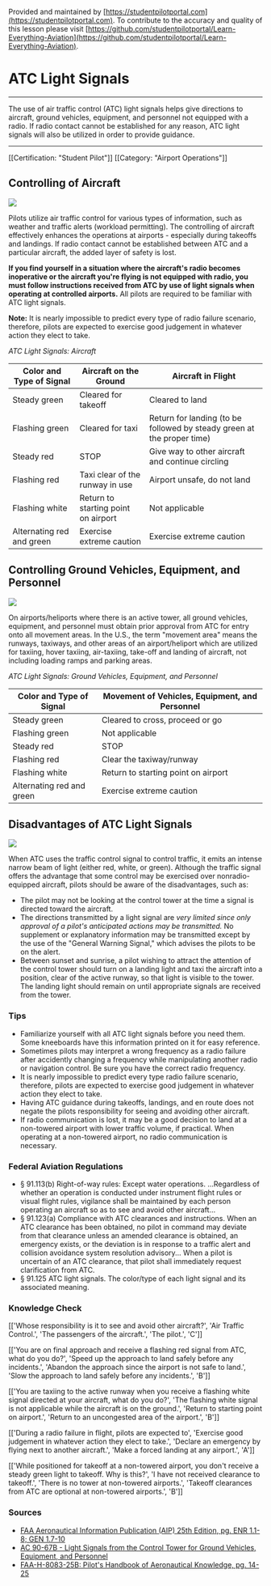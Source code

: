 <!--

*************************************************
Copyright © 2018 by Student Pilot Portal, LLC

None of the material in this Work supersedes any documents,
procedures, or regulations issued by the Federal Aviation
Administration.

The Licensors does NOT claim copyright on any material published herein
that was taken from United States government sources.

Licensed under the Apache License, Version 2.0 (the "License");
you may not use this file except in compliance with the License.
You may obtain a copy of the License at

http://www.apache.org/licenses/LICENSE-2.0

Unless required by applicable law or agreed to in writing, software
distributed under the License is distributed on an "AS IS" BASIS,
WITHOUT WARRANTIES OR CONDITIONS OF ANY KIND, either express or implied.
See the License for the specific language governing permissions and
limitations under the License.

-->
Provided and maintained by [https://studentpilotportal.com](https://studentpilotportal.com). To contribute to the accuracy and quality of this lesson please visit [https://github.com/studentpilotportal/Learn-Everything-Aviation](https://github.com/studentpilotportal/Learn-Everything-Aviation).

<!-- DO NOT CHANGE OR ALTER TEXT ABOVE -->



# ATC Light Signals

---

The use of air traffic control (ATC) light signals helps give directions to aircraft, ground vehicles, equipment, and personnel not equipped with a radio. If radio contact cannot be established for any reason, ATC light signals will also be utilized in order to provide guidance.

---


[[Certification: "Student Pilot"]]
[[Category: "Airport Operations"]]



## Controlling of Aircraft

![](https://s3.us-east-2.amazonaws.com/media.studentpilotportal.com/images/lesson-graphics/0003-1221354760.png)

Pilots utilize air traffic control for various types of information, such as weather and traffic alerts (workload permitting). The controlling of aircraft effectively enhances the operations at airports - especially during takeoffs and landings. If radio contact cannot be established between ATC and a particular aircraft, the added layer of safety is lost.

**If you find yourself in a situation where the aircraft's radio becomes inoperative or the aircraft you're flying is not equipped with radio, you must follow instructions received from ATC by use of light signals when operating at controlled airports.** All pilots are required to be familiar with ATC light signals.

**Note:** It is nearly impossible to predict every type of radio failure scenario, therefore, pilots are expected to exercise good judgement in whatever action they elect to take.

_ATC Light Signals: Aircraft_

Color and Type of Signal | Aircraft on the Ground | Aircraft in Flight
------------- | ------------- | ------------- |
Steady green | Cleared for takeoff | Cleared to land
Flashing green | Cleared for taxi | Return for landing (to be followed by steady green at the proper time)
Steady red | STOP | Give way to other aircraft and continue circling
Flashing red | Taxi clear of the runway in use | Airport unsafe, do not land
Flashing white | Return to starting point on airport | Not applicable
Alternating red and green | Exercise extreme caution | Exercise extreme caution



## Controlling Ground Vehicles, Equipment, and Personnel

![](https://s3.us-east-2.amazonaws.com/media.studentpilotportal.com/images/lesson-graphics/0003-1627987889.png)

On airports/heliports where there is an active tower, all ground vehicles, equipment, and personnel must obtain prior approval from ATC for entry onto all movement areas. In the U.S., the term "movement area" means the runways, taxiways, and other areas of an airport/heliport which are utilized for taxiing, hover taxiing, air-taxiing, take-off and landing of aircraft, not including loading ramps and parking areas.

_ATC Light Signals: Ground Vehicles, Equipment, and Personnel_

Color and Type of Signal | Movement of Vehicles, Equipment, and Personnel
------------- | -------------
Steady green | Cleared to cross, proceed or go
Flashing green | Not applicable
Steady red | STOP
Flashing red | Clear the taxiway/runway
Flashing white | Return to starting point on airport
Alternating red and green | Exercise extreme caution



## Disadvantages of ATC Light Signals

![](https://s3.us-east-2.amazonaws.com/media.studentpilotportal.com/images/lesson-graphics/0003-6908978871.png)

When ATC uses the traffic control signal to control traffic, it emits an intense narrow beam of light (either red, white, or green). Although the traffic signal offers the advantage that some control may be exercised over nonradio-equipped aircraft, pilots should be aware of the disadvantages, such as:
- The pilot may not be looking at the control tower at the time a signal is directed toward the aircraft.
- The directions transmitted by a light signal are _very limited since only approval of a pilot's anticipated actions may be transmitted._ No supplement or explanatory information may be transmitted except by the use of the "General Warning Signal," which advises the pilots to be on the alert.
- Between sunset and sunrise, a pilot wishing to attract the attention of the control tower should turn on a landing light and taxi the aircraft into a position, clear of the active runway, so that light is visible to the tower. The landing light should remain on until appropriate signals are received from the tower.



### Tips

- Familiarize yourself with all ATC light signals before you need them. Some kneeboards have this information printed on it for easy reference.
- Sometimes pilots may interpret a wrong frequency as a radio failure after accidently changing a frequency while manipulating another radio or navigation control. Be sure you have the correct radio frequency.
- It is nearly impossible to predict every type radio failure scenario, therefore, pilots are expected to exercise good judgement in whatever action they elect to take.
- Having ATC guidance during takeoffs, landings, and en route does not negate the pilots responsibility for seeing and avoiding other aircraft.
- If radio communication is lost, it may be a good decision to land at a non-towered airport with lower traffic volume, if practical. When operating at a non-towered airport, no radio communication is necessary.



### Federal Aviation Regulations

- <span class="badge-warning font-w700 px-1">&#167; 91.113(b)</span> Right-of-way rules: Except water operations. ...Regardless of whether an operation is conducted under instrument flight rules or visual flight rules, vigilance shall be maintained by each person operating an aircraft so as to see and avoid other aircraft...
- <span class="badge-warning font-w700 px-1">&#167; 91.123(a)</span> Compliance with ATC clearances and instructions. When an ATC clearance has been obtained, no pilot in command may deviate from that clearance unless an amended clearance is obtained, an emergency exists, or the deviation is in response to a traffic alert and collision avoidance system resolution advisory... When a pilot is uncertain of an ATC clearance, that pilot shall immediately request clarification from ATC.
- <span class="badge-warning font-w700 px-1">&#167; 91.125</span> ATC light signals. The color/type of each light signal and its associated meaning.



### Knowledge Check

[['Whose responsibility is it to see and avoid other aircraft?', 'Air Traffic Control.', 'The passengers of the aircraft.', 'The pilot.', 'C']]

[['You are on final approach and receive a flashing red signal from ATC, what do you do?', 'Speed up the approach to land safely before any incidents.', 'Abandon the approach since the airport is not safe to land.', 'Slow the approach to land safely before any incidents.', 'B']]

[['You are taxiing to the active runway when you receive a flashing white signal directed at your aircraft, what do you do?', 'The flashing white signal is not applicable while the aircraft is on the ground.', 'Return to starting point on airport.', 'Return to an uncongested area of the airport.', 'B']]

[['During a radio failure in flight, pilots are expected to', 'Exercise good judgement in whatever action they elect to take.', 'Declare an emergency by flying next to another aircraft.', 'Make a forced landing at any airport.', 'A']]

[['While positioned for takeoff at a non-towered airport, you don't receive a steady green light to takeoff. Why is this?', 'I have not received clearance to takeoff.', 'There is no tower at non-towered airports.', 'Takeoff clearances from ATC are optional at non-towered airports.', 'B']]



### Sources

- [FAA Aeronautical Information Publication (AIP) 25th Edition, pg. ENR 1.1-8; GEN 1.7-10](https://www.faa.gov/air_traffic/publications)
- [AC 90-67B - Light Signals from the Control Tower for Ground Vehicles, Equipment, and Personnel](https://www.faa.gov/regulations_policies/advisory_circulars/index.cfm/go/document.information/documentID/23122)
- [FAA-H-8083-25B: Pilot's Handbook of Aeronautical Knowledge, pg. 14-25](http://studentpilotportal.com/books/aeronautical-knowledge-handbook)
